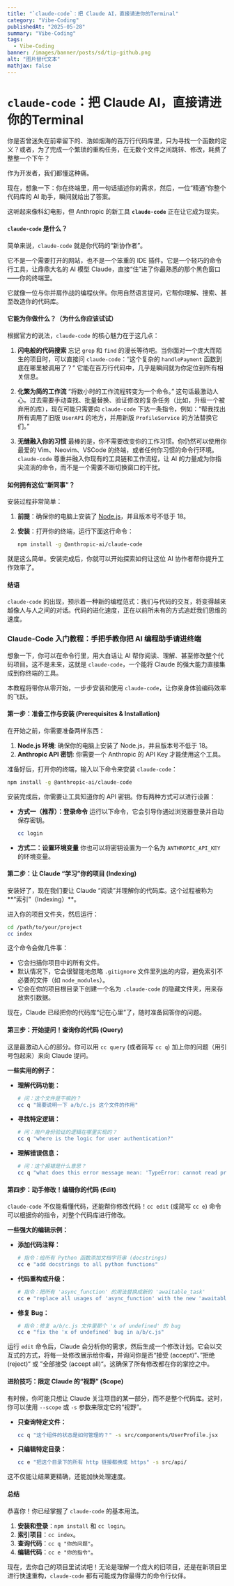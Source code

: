 ```yaml
---
title: "`claude-code`：把 Claude AI，直接请进你的Terminal"  
category: "Vibe-Coding"  
publishedAt: "2025-05-28"  
summary: "Vibe-Coding"  
tags:  
  - Vibe-Coding
banner: /images/banner/posts/sd/tip-github.png
alt: "图片替代文本"  
mathjax: false
---
```



# `claude-code`：把 Claude AI，直接请进你的Terminal

你是否曾迷失在前辈留下的、浩如烟海的百万行代码库里，只为寻找一个函数的定义？或者，为了完成一个繁琐的重构任务，在无数个文件之间跳转、修改，耗费了整整一个下午？

作为开发者，我们都懂这种痛。

现在，想象一下：你在终端里，用一句话描述你的需求，然后，一位“精通”你整个代码库的 AI 助手，瞬间就给出了答案。

这听起来像科幻电影，但 Anthropic 的新工具 **`claude-code`** 正在让它成为现实。

#### **`claude-code` 是什么？**

简单来说，`claude-code` 就是你代码的“新协作者”。

它不是一个需要打开的网站，也不是一个笨重的 IDE 插件。它是一个轻巧的命令行工具，让鼎鼎大名的 AI 模型 Claude，直接“住”进了你最熟悉的那个黑色窗口——你的终端里。

它就像一位与你并肩作战的编程伙伴。你用自然语言提问，它帮你理解、搜索、甚至改造你的代码库。

#### **它能为你做什么？（为什么你应该试试）**

根据官方的说法，`claude-code` 的核心魅力在于这几点：

1.  **闪电般的代码搜索**
    忘记 `grep` 和 `find` 的漫长等待吧。当你面对一个庞大而陌生的项目时，可以直接问 `claude-code`：“这个复杂的 `handlePayment` 函数到底在哪里被调用了？” 它能在百万行代码中，几乎是瞬间就为你定位到所有相关信息。

2.  **化繁为简的工作流**
    “将数小时的工作流程转变为一个命令。” 这句话最激动人心。过去需要手动查找、批量替换、验证修改的复杂任务（比如，升级一个被弃用的库），现在可能只需要向 `claude-code` 下达一条指令，例如：“帮我找出所有调用了旧版 `UserAPI` 的地方，并用新版 `ProfileService` 的方法替换它们。”

3.  **无缝融入你的习惯**
    最棒的是，你不需要改变你的工作习惯。你仍然可以使用你最爱的 Vim、Neovim、VSCode 的终端，或者任何你习惯的命令行环境。`claude-code` 尊重并融入你现有的工具链和工作流程，让 AI 的力量成为你指尖流淌的命令，而不是一个需要不断切换窗口的干扰。

#### **如何拥有这位“新同事”？**

安装过程非常简单：

1.  **前提**：确保你的电脑上安装了 [Node.js](https://nodejs.org/)，并且版本号不低于 18。
2.  **安装**：打开你的终端，运行下面这行命令：

    ```bash
    npm install -g @anthropic-ai/claude-code
    ```

就是这么简单。安装完成后，你就可以开始探索如何让这位 AI 协作者帮你提升工作效率了。

#### **结语**

`claude-code` 的出现，预示着一种新的编程范式：我们与代码的交互，将变得越来越像人与人之间的对话。代码的进化速度，正在以前所未有的方式追赶我们思维的速度。




### **Claude-Code 入门教程：手把手教你把 AI 编程助手请进终端**

想象一下，你可以在命令行里，用大白话让 AI 帮你阅读、理解、甚至修改整个代码项目。这不是未来，这就是 `claude-code`，一个能将 Claude 的强大能力直接集成到你终端的工具。

本教程将带你从零开始，一步步安装和使用 `claude-code`，让你亲身体验编码效率的飞跃。

#### **第一步：准备工作与安装 (Prerequisites & Installation)**

在开始之前，你需要准备两样东西：

1.  **Node.js 环境**: 确保你的电脑上安装了 Node.js，并且版本号不低于 18。
2.  **Anthropic API 密钥**: 你需要一个 Anthropic 的 API Key 才能使用这个工具。

准备好后，打开你的终端，输入以下命令来安装 `claude-code`：

```bash
npm install -g @anthropic-ai/claude-code
```

安装完成后，你需要让工具知道你的 API 密钥。你有两种方式可以进行设置：

*   **方式一（推荐）：登录命令**
    运行以下命令，它会引导你通过浏览器登录并自动保存密钥。
    ```bash
    cc login
    ```

*   **方式二：设置环境变量**
    你也可以将密钥设置为一个名为 `ANTHROPIC_API_KEY` 的环境变量。

#### **第二步：让 Claude “学习”你的项目 (Indexing)**

安装好了，现在我们要让 Claude “阅读”并理解你的代码库。这个过程被称为**“索引”（Indexing）**。

进入你的项目文件夹，然后运行：

```bash
cd /path/to/your/project
cc index
```

这个命令会做几件事：
*   它会扫描你项目中的所有文件。
*   默认情况下，它会很智能地忽略 `.gitignore` 文件里列出的内容，避免索引不必要的文件（如 `node_modules`）。
*   它会在你的项目根目录下创建一个名为 `.claude-code` 的隐藏文件夹，用来存放索引数据。

现在，Claude 已经把你的代码库“记在心里”了，随时准备回答你的问题。

#### **第三步：开始提问！查询你的代码 (Query)**

这是最激动人心的部分。你可以用 `cc query` (或者简写 `cc q`) 加上你的问题（用引号包起来）来向 Claude 提问。

**一些实用的例子：**

*   **理解代码功能：**
    ```bash
    # 问：这个文件是干嘛的？
    cc q "简要说明一下 a/b/c.js 这个文件的作用"
    ```

*   **寻找特定逻辑：**
    ```bash
    # 问：用户身份验证的逻辑在哪里实现的？
    cc q "where is the logic for user authentication?"
    ```

*   **理解错误信息：**
    ```bash
    # 问：这个报错是什么意思？
    cc q "what does this error message mean: 'TypeError: cannot read property 'x' of undefined'?"
    ```

#### **第四步：动手修改！编辑你的代码 (Edit)**

`claude-code` 不仅能看懂代码，还能帮你修改代码！`cc edit` (或简写 `cc e`) 命令可以根据你的指令，对整个代码库进行修改。

**一些强大的编辑示例：**

*   **添加代码注释：**
    ```bash
    # 指令：给所有 Python 函数添加文档字符串 (docstrings)
    cc e "add docstrings to all python functions"
    ```

*   **代码重构或升级：**
    ```bash
    # 指令：把所有 'async_function' 的用法替换成新的 'awaitable_task'
    cc e "replace all usages of 'async_function' with the new 'awaitable_task'"
    ```

*   **修复 Bug：**
    ```bash
    # 指令：修复 a/b/c.js 文件里那个 'x of undefined' 的 bug
    cc e "fix the 'x of undefined' bug in a/b/c.js"
    ```

运行 `edit` 命令后，Claude 会分析你的需求，然后生成一个修改计划。它会以交互式的方式，将每一处修改展示给你看，并询问你是否“接受 (accept)”、”拒绝 (reject)“ 或 ”全部接受 (accept all)“。这确保了所有修改都在你的掌控之中。

#### **进阶技巧：限定 Claude 的“视野” (Scope)**

有时候，你可能只想让 Claude 关注项目的某一部分，而不是整个代码库。这时，你可以使用 `--scope` 或 `-s` 参数来限定它的“视野”。

*   **只查询特定文件：**
    ```bash
    cc q "这个组件的状态是如何管理的？" -s src/components/UserProfile.jsx
    ```

*   **只编辑特定目录：**
    ```bash
    cc e "把这个目录下的所有 http 链接都换成 https" -s src/api/
    ```

这不仅能让结果更精确，还能加快处理速度。

#### **总结**

恭喜你！你已经掌握了 `claude-code` 的基本用法。

1.  **安装和登录**：`npm install` 和 `cc login`。
2.  **索引项目**：`cc index`。
3.  **查询代码**：`cc q "你的问题"`。
4.  **编辑代码**：`cc e "你的指令"`。

现在，去你自己的项目里试试吧！无论是理解一个庞大的旧项目，还是在新项目里进行快速重构，`claude-code` 都有可能成为你最得力的命令行伙伴。